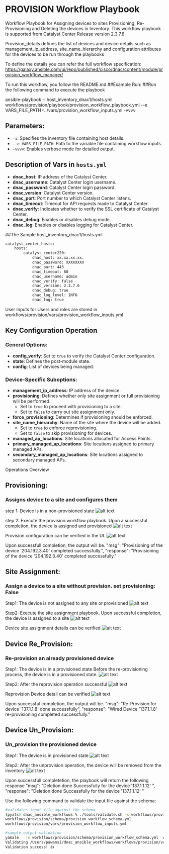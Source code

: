 # PROVISION Workflow Playbook
Workflow Playbook for Assigning devices to sites Provisioning, Re-Provisioning and Deleting the devices in Inventory. 
This workflow playbook is supported from Catalyst Center Release version 2.3.7.6

Provision_details defines the list of devices and device details such as management_ip_address, site_name_hierarchy and configuration attributes for the devices to be run through the playbooks

To define the details you can refer the full workflow specification: https://galaxy.ansible.com/ui/repo/published/cisco/dnac/content/module/provision_workflow_manager/

To run this workflow, you follow the README.md 
##Example Run:
##Run the following command to execute the playbook

ansible-playbook -i host_inventory_dnac1/hosts.yml workflows/provision/playbook/provision_workflow_playbook.yml --e VARS_FILE_PATH=../vars/provision_workflow_inputs.yml -vvvv

## Parameters:

- `-i`: Specifies the inventory file containing host details.  
- `--e VARS_FILE_PATH`: Path to the variable file containing workflow inputs.  
- `-vvvv`: Enables verbose mode for detailed output.  

## Description of Vars in `hosts.yml`

- **dnac_host**: IP address of the Catalyst Center.  
- **dnac_username**: Catalyst Center login username.  
- **dnac_password**: Catalyst Center login password.  
- **dnac_version**: Catalyst Center version.  
- **dnac_port**: Port number to which Catalyst Center listens.  
- **dnac_timeout**: Timeout for API requests made to Catalyst Center.  
- **dnac_verify**: Indicates whether to verify the SSL certificate of Catalyst Center.  
- **dnac_debug**: Enables or disables debug mode.  
- **dnac_log**: Enables or disables logging for Catalyst Center. 

##The Sample host_inventory_dnac1/hosts.yml

```bash
catalyst_center_hosts:
    hosts:
        catalyst_center220:
            dnac_host: xx.xx.xx.xx.
            dnac_password: XXXXXXXX
            dnac_port: 443
            dnac_timeout: 60
            dnac_username: admin
            dnac_verify: false
            dnac_version: 2.3.7.6
            dnac_debug: true
            dnac_log_level: INFO
            dnac_log: true
```
User Inputs for Users and roles are stored in  workflows/provision/vars/provision_workflow_inputs.yml

## Key Configuration Operation  

### General Options:  
- **config_verify**: Set to `true` to verify the Catalyst Center configuration.  
- **state**: Defines the post-module state.  
- **config**: List of devices being managed.  

### Device-Specific Suboptions:  
- **management_ip_address**: IP address of the device.  
- **provisioning**: Defines whether only site assignment or full provisioning will be performed.  
  - Set to `true` to proceed with provisioning to a site.  
  - Set to `false` to carry out site assignment only.  
- **force_provisioning**: Determines if provisioning should be enforced.  
- **site_name_hierarchy**: Name of the site where the device will be added.  
  - Set to `true` to enforce reprovisioning.  
  - Set to `false` to skip provisioning for devices.  
- **managed_ap_locations**: Site locations allocated for Access Points.  
- **primary_managed_ap_locations**: Site locations assigned to primary managed APs.  
- **secondary_managed_ap_locations**: Site locations assigned to secondary managed APs.

Operations Overview

## Provisioning:
### Assigns device to a site and configures them

step 1: Device is in a non-provisioned state
![alt text](images/non-provision_device.png)

step 2: Execute the provision workflow playbook. Upon a successful completion, the device is assigned and provisioned
![alt text](images/Device_provisioned.png)

Provision configuration can be verified in the UI. 
![alt text](images/Detailed_device_provision.png)

Upon successfull completion, the output will be.
"msg": "Provisioning of the device '204.192.3.40' completed successfully.",
"response": "Provisioning of the device '204.192.3.40' completed successfully."

## Site Assignment:
### Assign a device to a site without provision. set provisioning: False

Step1: The device is not assigned to any site or provisioned 
![alt text](images/Device_in_initial_state.png)
    
Step2: Execute the site assignment playbook. Upon successful completion, the device is assigned to a site
![alt text](images/site_assignment_successful.png)

Device site assignment details can be verified
![alt text](images/Detail_site_Assignment.png)
    
## Device Re_Provision:
### Re-provision an already provisioned device

Step1: The device is in a provisioned state
Before the re-provisioning process, the device is in a provisioned state.
![alt text](images/Device_already_provision.png)
    
Step2: After the reprovision operation successful 
![alt text](images/Re_provision_successful.png)

Reprovision Device detail can be verified
![alt text](images/Detail_device_reprovision.png)

Upon successful completion, the output will be.
"msg": "Re-Provision for device '137.1.1.8' done successfully",
"response": "Wired Device '137.1.1.8' re-provisioning completed successfully."

## Device Un_Provision:
### Un_provision the provisioned device

Step1: The device is in provisioned state
![alt text](images/Device_is_already_provision.png)

Step2: After the unprovision operation, the device will be removed from the inventory
![alt text](images/Device_unprovisioned.png)

Upon successfull completetion, the playbook will return the following response
"msg": "Deletion done Successfully for the device '137.1.1.12' ",
"response": "Deletion done Successfully for the device '137.1.1.12' "


Use the following command to validate the input file against the schema:
```bash
#validates input file against the schema
(pyats) dnac_ansible_workflows % ./tools/validate.sh -s workflows/provision/schema/provision_workflow_schema.yml -d workflows/provision/vars/provision_workflow_inputs.yml 
workflows/provision/schema/provision_workflow_schema.yml
workflows/provision/vars/provision_workflow_inputs.yml

#sample output validation
yamale   -s workflows/provision/schema/provision_workflow_schema.yml  workflows/provision/vars/provision_workflow_inputs.yml
Validating /Users/pawansi/dnac_ansible_workflows/workflows/provision/vars/provision_workflow_inputs.yml...
Validation success! 👍
```